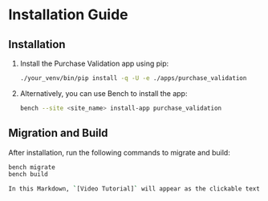 # Installation Guide

## Installation

1. Install the Purchase Validation app using pip:

    ```bash
    ./your_venv/bin/pip install -q -U -e ./apps/purchase_validation
    ```

2. Alternatively, you can use Bench to install the app:

    ```bash
    bench --site <site_name> install-app purchase_validation
    ```

## Migration and Build

After installation, run the following commands to migrate and build:

```bash
bench migrate
bench build

In this Markdown, `[Video Tutorial]` will appear as the clickable text. When someone clicks on it, it will open the provided URL (`https://drive.google.com/file/d/1CzkLW9_iJJhIj89urjVjnRkQBlf22mgd/view?usp=sharing`). Make sure to replace `<your_venv>` and `<site_name>` with actual values.
